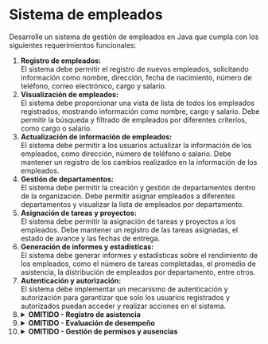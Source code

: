 # Sistema de empleados

Desarrolle un sistema de gestión de empleados en Java que cumpla con los siguientes requerimientos funcionales:

<ol>
    <li>
        <b>Registro de empleados:</b><br>
        El sistema debe permitir el registro de nuevos empleados, solicitando información como nombre, dirección, fecha de nacimiento, número de teléfono, correo electrónico, cargo y salario.
    </li>
    <li>
    <b>Visualización de empleados:</b><br>
        El sistema debe proporcionar una vista de lista de todos los empleados registrados, mostrando información como nombre, cargo y salario. Debe permitir la búsqueda y filtrado de empleados por diferentes criterios, como cargo o salario.
    </li>
    <li>
        <b>Actualización de información de empleados:</b><br>
        El sistema debe permitir a los usuarios actualizar la información de los empleados, como dirección, número de teléfono o salario. Debe mantener un registro de los cambios realizados en la información de los empleados.
    </li>
    <li>
        <b>Gestión de departamentos:</b><br>
        El sistema debe permitir la creación y gestión de departamentos dentro de la organización. Debe permitir asignar empleados a diferentes departamentos y visualizar la lista de empleados por departamento.</li>
    <li>
        <b>Asignación de tareas y proyectos:</b><br>
        El sistema debe permitir la asignación de tareas y proyectos a los empleados. Debe mantener un registro de las tareas asignadas, el estado de avance y las fechas de entrega.
    </li>
    <li>
        <b>Generación de informes y estadísticas:</b><br>
        El sistema debe generar informes y estadísticas sobre el rendimiento de los empleados, como el número de tareas completadas, el promedio de asistencia, la distribución de empleados por departamento, entre otros.
    </li>
    <li>
        <b>Autenticación y autorización:</b><br>
        El sistema debe implementar un mecanismo de autenticación y autorización para garantizar que solo los usuarios registrados y autorizados puedan acceder y realizar acciones en el sistema.
    </li>
    <li>
        <details>
            <summary><b>OMITIDO - Registro de asistencia</b></summary>
            El sistema debe permitir el registro de la asistencia de los empleados, incluyendo la hora de entrada y salida. Debe generar reportes de asistencia y calcular el total de horas trabajadas por cada empleado.
        </details>    
    </li>
    <li>
        <details>
            <summary><b>OMITIDO - Evaluación de desempeño</b></summary>
            El sistema debe permitir realizar evaluaciones periódicas del desempeño de los empleados. Debe permitir la creación de criterios de evaluación, asignar puntuaciones y generar informes de desempeño individual y grupal.
        </details>
    </li>
    <li>
        <details>
            <summary><b>OMITIDO - Gestión de permisos y ausencias</b></summary>
        El sistema debe permitir a los empleados solicitar permisos o reportar ausencias
        </details>
    </li>
</ol>
